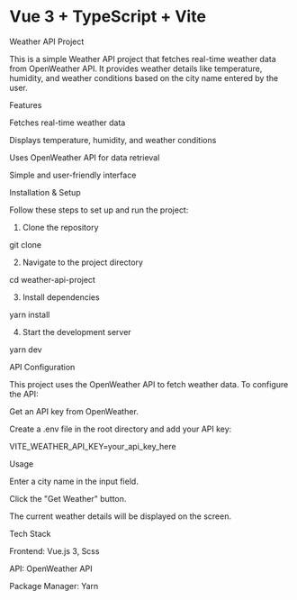 # Vue 3 + TypeScript + Vite

Weather API Project

This is a simple Weather API project that fetches real-time weather data from OpenWeather API. It provides weather details like temperature, humidity, and weather conditions based on the city name entered by the user.

Features

Fetches real-time weather data

Displays temperature, humidity, and weather conditions

Uses OpenWeather API for data retrieval

Simple and user-friendly interface

Installation & Setup

Follow these steps to set up and run the project:

1. Clone the repository

git clone <repository-url>

2. Navigate to the project directory

cd weather-api-project

3. Install dependencies

yarn install

4. Start the development server

yarn dev

API Configuration

This project uses the OpenWeather API to fetch weather data. To configure the API:

Get an API key from OpenWeather.

Create a .env file in the root directory and add your API key:

VITE_WEATHER_API_KEY=your_api_key_here

Usage

Enter a city name in the input field.

Click the "Get Weather" button.

The current weather details will be displayed on the screen.

Tech Stack

Frontend: Vue.js 3, Scss

API: OpenWeather API

Package Manager: Yarn
